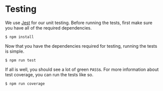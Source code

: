 # Testing

We use [Jest](https://facebook.github.io/jest/) for our unit testing. Before running the tests, first make sure you have all of the required dependencies.

```
$ npm install
```

Now that you have the dependencies required for testing, running the tests is simple.

```
$ npm run test
```

If all is well, you should see a lot of green `PASS`s. For more information about test coverage, you can run the tests like so.

```
$ npm run coverage
```
